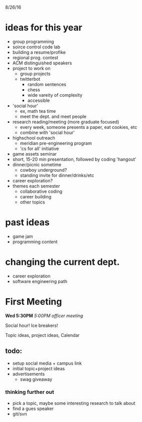 8/26/16

# ideas for this year

* group programming
* soirce control code lab
* building a resume/profike
* regional prog. contest
* ACM distinguished speakers
* project to work on 
	* group projects
	* twitterbot
		* random sentences
		* chess
		* wide vareity of complexity
		* accessible
* 'social hour' 
	* ex, math tea time
	* meet the dept. and meet people
* research reading/meeting (more graduate focused)
	* every week, someone presents a paper, eat cookies, etc
	* combine with 'social hour'
* highschool outreach
	* meridian pre-engineering program
	* 'cs for all' initiative
* game assets seminar
* short, 15-20 min presentation, followed by coding 'hangout'
* dinner/picnic sometime
	* cowboy underground?
	* standing invite for dinner/drinks/etc
* career exploration?
* themes each semester
	* collaborative coding
	* career building
	* other topics

# past ideas

* game jam
* programming content

# changing the current dept.

* career exploration
* software engineering path

# First Meeting

**Wed 5:30PM**
*5:00PM officer meeting*

Social hour! Ice breakers! 

Topic ideas, project ideas, Calendar

## todo:

* setup social media + campus link
* initial topic+project ideas
* advertisements
	* swag giveaway

### thinking further out

* pick a topic, maybe some interesting research to talk about
* find a gues speaker
* git/svn
